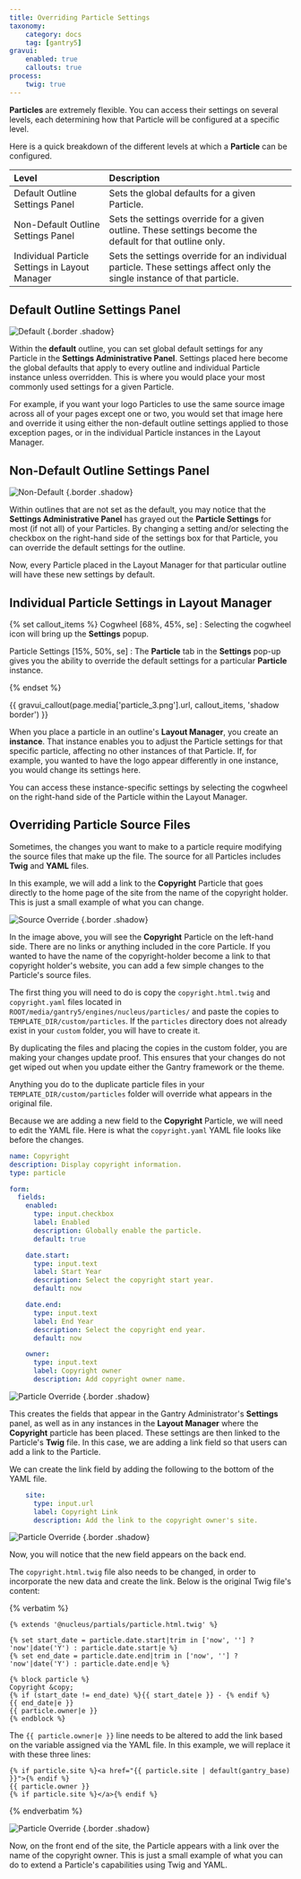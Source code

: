 ```yaml
---
title: Overriding Particle Settings
taxonomy:
    category: docs
    tag: [gantry5]
gravui:
    enabled: true
    callouts: true
process:
    twig: true
---
```


**Particles** are extremely flexible. You can access their settings on several levels, each determining how that Particle will be configured at a specific level.

Here is a quick breakdown of the different levels at which a **Particle** can be configured.

| Level                                          | Description                                                                                                             |
| :-----                                         | :-----                                                                                                                  |
| Default Outline Settings Panel                 | Sets the global defaults for a given Particle.                                                                          |
| Non-Default Outline Settings Panel             | Sets the settings override for a given outline. These settings become the default for that outline only.                |
| Individual Particle Settings in Layout Manager | Sets the settings override for an individual particle. These settings affect only the single instance of that particle. |

## Default Outline Settings Panel

![Default](particle_1.png) {.border .shadow}

Within the **default** outline, you can set global default settings for any Particle in the **Settings Administrative Panel**. Settings placed here become the global defaults that apply to every outline and individual Particle instance unless overridden. This is where you would place your most commonly used settings for a given Particle.

For example, if you want your logo Particles to use the same source image across all of your pages except one or two, you would set that image here and override it using either the non-default outline settings applied to those exception pages, or in the individual Particle instances in the Layout Manager.

## Non-Default Outline Settings Panel

![Non-Default](particle_2.png) {.border .shadow}

Within outlines that are not set as the default, you may notice that the **Settings Administrative Panel** has grayed out the **Particle Settings** for most (if not all) of your Particles. By changing a setting and/or selecting the checkbox on the right-hand side of the settings box for that Particle, you can override the default settings for the outline. 

Now, every Particle placed in the Layout Manager for that particular outline will have these new settings by default.

## Individual Particle Settings in Layout Manager

{% set callout_items %}
Cogwheel [68%, 45%, se]
    : Selecting the cogwheel icon will bring up the **Settings** popup.

Particle Settings [15%, 50%, se]
    : The **Particle** tab in the **Settings** pop-up gives you the ability to override the default settings for a particular **Particle** instance.

{% endset %}

{{ gravui_callout(page.media['particle_3.png'].url, callout_items, 'shadow border') }}

When you place a particle in an outline's **Layout Manager**, you create an **instance**. That instance enables you to adjust the Particle settings for that specific particle, affecting no other instances of that Particle. If, for example, you wanted to have the logo appear differently in one instance, you would change its settings here.

You can access these instance-specific settings by selecting the cogwheel on the right-hand side of the Particle within the Layout Manager.

## Overriding Particle Source Files

Sometimes, the changes you want to make to a particle require modifying the source files that make up the file. The source for all Particles includes **Twig** and **YAML** files.

In this example, we will add a link to the **Copyright** Particle that goes directly to the home page of the site from the name of the copyright holder. This is just a small example of what you can change. 

![Source Override](source_1.png) {.border .shadow}

In the image above, you will see the **Copyright** Particle on the left-hand side. There are no links or anything included in the core Particle. If you wanted to have the name of the copyright-holder become a link to that copyright holder's website, you can add a few simple changes to the Particle's source files.

The first thing you will need to do is copy the `copyright.html.twig` and `copyright.yaml` files located in `ROOT/media/gantry5/engines/nucleus/particles/` and paste the copies to `TEMPLATE_DIR/custom/particles`. If the `particles` directory does not already exist in your `custom` folder, you will have to create it.

By duplicating the files and placing the copies in the custom folder, you are making your changes update proof. This ensures that your changes do not get wiped out when you update either the Gantry framework or the theme.

Anything you do to the duplicate particle files in your `TEMPLATE_DIR/custom/particles` folder will override what appears in the original file.

Because we are adding a new field to the **Copyright** Particle, we will need to edit the YAML file. Here is what the `copyright.yaml` YAML file looks like before the changes.

```yaml
name: Copyright
description: Display copyright information.
type: particle

form:
  fields:
    enabled:
      type: input.checkbox
      label: Enabled
      description: Globally enable the particle.
      default: true

    date.start:
      type: input.text
      label: Start Year
      description: Select the copyright start year.
      default: now

    date.end:
      type: input.text
      label: End Year
      description: Select the copyright end year.
      default: now

    owner:
      type: input.text
      label: Copyright owner
      description: Add copyright owner name.
```

![Particle Override](source_3.png) {.border .shadow}

This creates the fields that appear in the Gantry Administrator's **Settings** panel, as well as in any instances in the **Layout Manager** where the **Copyright** particle has been placed. These settings are then linked to the Particle's **Twig** file. In this case, we are adding a link field so that users can add a link to the Particle.

We can create the link field by adding the following to the bottom of the YAML file.

```yaml
    site:
      type: input.url
      label: Copyright Link
      description: Add the link to the copyright owner's site.
```

![Particle Override](source_2.png) {.border .shadow}

Now, you will notice that the new field appears on the back end.

The `copyright.html.twig` file also needs to be changed, in order to incorporate the new data and create the link. Below is the original Twig file's content:

{% verbatim %}
```twig
{% extends '@nucleus/partials/particle.html.twig' %}

{% set start_date = particle.date.start|trim in ['now', ''] ? 'now'|date('Y') : particle.date.start|e %}
{% set end_date = particle.date.end|trim in ['now', ''] ? 'now'|date('Y') : particle.date.end|e %}

{% block particle %}
Copyright &copy;
{% if (start_date != end_date) %}{{ start_date|e }} - {% endif %}
{{ end_date|e }}
{{ particle.owner|e }}
{% endblock %}
```

The `{{ particle.owner|e }}` line needs to be altered to add the link based on the variable assigned via the YAML file. In this example, we will replace it with these three lines:

```twig
{% if particle.site %}<a href="{{ particle.site | default(gantry_base) }}">{% endif %}
{{ particle.owner }}
{% if particle.site %}</a>{% endif %}
```
{% endverbatim %}

![Particle Override](source_4.png) {.border .shadow}

Now, on the front end of the site, the Particle appears with a link over the name of the copyright owner. This is just a small example of what you can do to extend a Particle's capabilities using Twig and YAML.